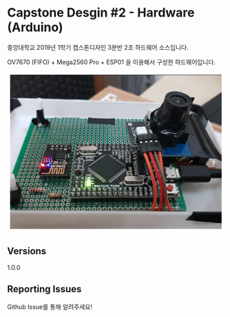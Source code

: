 # Capstone Desgin #2 - Hardware (Arduino)

중앙대학교 2019년 1학기 캡스톤디자인 3분반 2조 하드웨어 소스입니다.

OV7670 (FIFO) + Mega2560 Pro + ESP01 을 이용해서 구성한 하드웨어입니다.

![Result](https://github.com/yourequiremorecitygas/hardware/blob/master/resources/result.png)



## Versions
1.0.0

## Reporting Issues
Github Issue를 통해 알려주세요!



